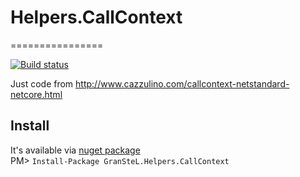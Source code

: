 # Helpers.CallContext
================

[![Build status](https://ci.appveyor.com/api/projects/status/g9bucv5mw9bdsmud?svg=true)](https://ci.appveyor.com/project/granstel/helpers-callcontext)

Just code from http://www.cazzulino.com/callcontext-netstandard-netcore.html

Install
-------
It's available via [nuget package](https://www.nuget.org/packages/GranSteL.Helpers.CallContext/)  
PM> `Install-Package GranSteL.Helpers.CallContext`
